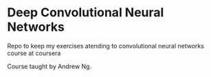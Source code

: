 # Deep Convolutional Neural Networks 

Repo to keep my exercises atending to convolutional neural networks course at coursera

Course taught by Andrew Ng. 
